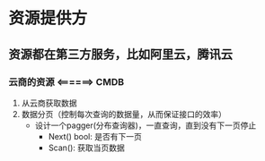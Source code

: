 # 资源提供方

## 资源都在第三方服务，比如阿里云，腾讯云

### 云商的资源 <======> CMDB

1. 从云商获取数据
2. 数据分页（控制每次查询的数据量，从而保证接口的效率）
   + 设计一个pagger(分布查询器)，一直查询，直到没有下一页停止
        + Next() bool: 是否有下一页
        + Scan(): 获取当页数据